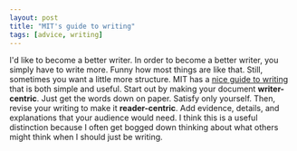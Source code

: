 ```yaml
---
layout: post
title: "MIT's guide to writing"
tags: [advice, writing]
---
```


I'd like to become a better writer. In order to become a better writer, you simply have to write more. Funny how most things are like that. Still, sometimes you want a little more structure. MIT has a [nice guide to writing](http://web.mit.edu/writing/Resources/Writers/process.html) that is both simple and useful. Start out by making your document <strong>writer-centric</strong>. Just get the words down on paper. Satisfy only yourself. Then, revise your writing to make it <strong>reader-centric</strong>. Add evidence, details, and explanations that your audience would need. I think this is a useful distinction because I often get bogged down thinking about what others might think when I should just be writing.
